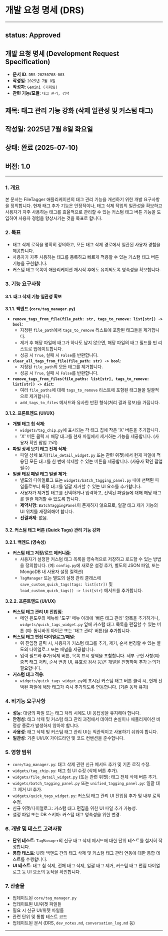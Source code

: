 # 개발 요청 명세 (DRS)

---
status: Approved
---
## 개발 요청 명세 (Development Request Specification)

*   **문서 ID**: `DRS-20250708-003`
*   **작성일**: `2025년 7월 8일`
*   **작성자**: `Gemini (기획팀)`
*   **관련 기능/모듈**: `태그 관리, 검색`
## 제목: 태그 관리 기능 강화 (삭제 일관성 및 커스텀 태그)
## 작성일: 2025년 7월 8일 화요일
## 상태: 완료 (2025-07-10)
## 버전: 1.0

---

### 1. 개요

본 문서는 FileTagger 애플리케이션의 태그 관리 기능을 개선하기 위한 개발 요구사항을 정의합니다. 현재 태그 추가 기능은 안정적이나, 태그 삭제 작업의 일관성을 확보하고 사용자가 자주 사용하는 태그를 효율적으로 관리할 수 있는 커스텀 태그 버튼 기능을 도입하여 사용자 경험을 향상시키는 것을 목표로 합니다.

### 2. 목표

*   태그 삭제 로직을 명확히 정의하고, 모든 태그 삭제 경로에서 일관된 사용자 경험을 제공합니다.
*   사용자가 자주 사용하는 태그를 등록하고 빠르게 적용할 수 있는 커스텀 태그 버튼 기능을 구현합니다.
*   커스텀 태그 목록이 애플리케이션 재시작 후에도 유지되도록 영속성을 확보합니다.

### 3. 기능 요구사항

#### 3.1. 태그 삭제 기능 일관성 확보

**3.1.1. 백엔드 (`core/tag_manager.py`)**

*   **`remove_tags_from_file(file_path: str, tags_to_remove: list[str]) -> bool`**:
    *   지정된 `file_path`에서 `tags_to_remove` 리스트에 포함된 태그들을 제거합니다.
    *   제거 후 해당 파일에 태그가 하나도 남지 않으면, 해당 파일의 태그 필드를 빈 리스트로 업데이트합니다.
    *   성공 시 `True`, 실패 시 `False`를 반환합니다.
*   **`clear_all_tags_from_file(file_path: str) -> bool`**:
    *   지정된 `file_path`의 모든 태그를 제거합니다.
    *   성공 시 `True`, 실패 시 `False`를 반환합니다.
*   **`remove_tags_from_files(file_paths: list[str], tags_to_remove: list[str]) -> dict`**:
    *   여러 `file_paths`에 대해 `tags_to_remove` 리스트에 포함된 태그들을 일괄적으로 제거합니다.
    *   `add_tags_to_files` 메서드와 유사한 반환 형식(처리 결과 정보)을 가집니다.

**3.1.2. 프론트엔드 (UI/UX)**

*   **개별 태그 칩 삭제**:
    *   `widgets/tag_chip.py`에 표시되는 각 태그 칩에 작은 'X' 버튼을 추가합니다.
    *   'X' 버튼 클릭 시 해당 태그를 현재 파일에서 제거하는 기능을 제공합니다. (사용자 확인 팝업 고려)
*   **파일 상세 보기 태그 전체 삭제**:
    *   파일 상세 보기(`file_detail_widget.py` 또는 관련 위젯)에서 현재 파일에 적용된 모든 태그를 한 번에 삭제할 수 있는 버튼을 제공합니다. (사용자 확인 팝업 필수)
*   **일괄 태깅 패널 태그 일괄 제거**:
    *   별도의 다이얼로그 또는 `widgets/batch_tagging_panel.py` 내에 선택된 파일들로부터 특정 태그를 일괄 제거할 수 있는 UI 요소를 추가합니다.
    *   사용자가 제거할 태그를 선택하거나 입력하고, 선택된 파일들에 대해 해당 태그를 일괄 제거할 수 있도록 합니다.
    *   **제약사항**: `BatchTaggingPanel`이 존재하지 않으므로, 일괄 태그 제거 기능의 UI 위치를 재정의해야 합니다.
    *   **선결과제**: 없음.

#### 3.2. 커스텀 태그 버튼 (Quick Tags) 관리 기능 강화

**3.2.1. 백엔드 (영속성)**

*   **커스텀 태그 저장/로드 메커니즘**:
    *   사용자가 설정한 커스텀 태그 목록을 영속적으로 저장하고 로드할 수 있는 방법을 정의합니다. (예: `config.py`에 새로운 설정 추가, 별도의 JSON 파일, 또는 MongoDB 내 사용자 설정 컬렉션)
    *   `TagManager` 또는 별도의 설정 관리 클래스에 `save_custom_quick_tags(tags: list[str])` 및 `load_custom_quick_tags() -> list[str]` 메서드를 추가합니다.

**3.2.2. 프론트엔드 (UI/UX)**

*   **커스텀 태그 관리 UI 진입점**:
    *   메인 윈도우의 메뉴바 '도구' 메뉴 아래에 '빠른 태그 관리' 항목을 추가하거나, `widgets/quick_tags_widget.py` 옆에 커스텀 태그 목록을 편집할 수 있는 버튼 (예: 톱니바퀴 아이콘 또는 '태그 관리' 버튼)을 추가합니다.
*   **커스텀 태그 편집 다이얼로그/패널**:
    *   위 진입점 클릭 시, 사용자가 커스텀 태그를 추가, 제거, 순서 변경할 수 있는 별도의 다이얼로그 또는 패널을 제공합니다.
    *   입력 필드와 추가/삭제 버튼, 목록 표시 영역을 포함합니다. 세부 구현 사항(예: 중복 태그 처리, 순서 변경 UI, 유효성 검사 등)은 개발을 진행하며 추가 논의가 필요합니다.
*   **커스텀 태그 적용**:
    *   `widgets/quick_tags_widget.py`에 표시된 커스텀 태그 버튼 클릭 시, 현재 선택된 파일에 해당 태그가 즉시 추가되도록 연동합니다. (기존 동작 유지)

### 4. 비기능 요구사항

*   **성능**: 대량의 파일 또는 태그 처리 시에도 UI 응답성을 유지해야 합니다.
*   **안정성**: 태그 삭제 및 커스텀 태그 관리 과정에서 데이터 손실이나 애플리케이션 비정상 종료가 발생하지 않아야 합니다.
*   **사용성**: 태그 삭제 및 커스텀 태그 관리 UI는 직관적이고 사용하기 쉬워야 합니다.
*   **일관성**: 기존 UI/UX 가이드라인 및 코드 컨벤션을 준수합니다.

### 5. 영향 범위

*   `core/tag_manager.py`: 태그 삭제 관련 신규 메서드 추가 및 기존 로직 수정.
*   `widgets/tag_chip.py`: 태그 칩 UI 수정 (삭제 버튼 추가).
*   `widgets/file_detail_widget.py` (또는 관련 위젯): 태그 전체 삭제 버튼 추가.
*   `widgets/batch_tagging_panel.py` 또는 `unified_tagging_panel.py`: 일괄 태그 제거 UI 추가.
*   `widgets/quick_tags_widget.py`: 커스텀 태그 관리 UI 진입점 추가 및 내부 로직 수정.
*   신규 위젯/다이얼로그: 커스텀 태그 편집을 위한 UI 파일 추가 가능성.
*   설정 파일 또는 DB 스키마: 커스텀 태그 영속성을 위한 변경.

### 6. 개발 및 테스트 고려사항

*   **단위 테스트**: `TagManager`의 신규 태그 삭제 메서드에 대한 단위 테스트를 철저히 작성합니다.
*   **통합 테스트**: UI와 백엔드 간의 태그 삭제 및 커스텀 태그 관리 연동에 대한 통합 테스트를 수행합니다.
*   **UI 테스트**: 태그 칩 삭제, 전체 태그 삭제, 일괄 태그 제거, 커스텀 태그 편집 다이얼로그 등 UI 요소의 동작을 확인합니다.


### 7. 산출물

*   업데이트된 `core/tag_manager.py`
*   업데이트된 UI/위젯 파일들
*   필요 시 신규 UI/위젯 파일들
*   관련 단위 및 통합 테스트 코드
*   업데이트된 문서 (DRS, `dev_notes.md`, `conversation_log.md` 등)

---